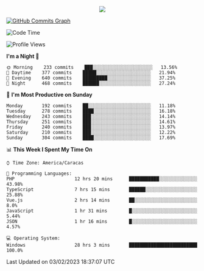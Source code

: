 <p align="center">
  <a href="http://www.github.com/thevacs">
    <img src="https://github-readme-streak-stats.herokuapp.com/?user=thevacs&stroke=ffffff&background=1c1917&ring=0891b2&fire=0891b2&currStreakNum=ffffff&currStreakLabel=0891b2&sideNums=ffffff&sideLabels=ffffff&dates=ffffff&hide_border=true" />
  </a>
  
  <a href="http://www.github.com/thevacs"><img src="https://github-readme-activity-graph.cyclic.app/graph?username=thevacs&bg_color=000000&color=ffffff&line=ff0000&point=ebebeb&area=true&hide_border=true" alt="GitHub Commits Graph" /></a>
  
</p>

<!--START_SECTION:waka-->
![Code Time](http://img.shields.io/badge/Code%20Time-1%2C105%20hrs%2044%20mins-blue)

![Profile Views](http://img.shields.io/badge/Profile%20Views-0-blue)

**I'm a Night 🦉** 

```text
🌞 Morning    233 commits    ███░░░░░░░░░░░░░░░░░░░░░░   13.56% 
🌆 Daytime    377 commits    █████░░░░░░░░░░░░░░░░░░░░   21.94% 
🌃 Evening    640 commits    █████████░░░░░░░░░░░░░░░░   37.25% 
🌙 Night      468 commits    ██████░░░░░░░░░░░░░░░░░░░   27.24%

```
📅 **I'm Most Productive on Sunday** 

```text
Monday       192 commits    ██░░░░░░░░░░░░░░░░░░░░░░░   11.18% 
Tuesday      278 commits    ████░░░░░░░░░░░░░░░░░░░░░   16.18% 
Wednesday    243 commits    ███░░░░░░░░░░░░░░░░░░░░░░   14.14% 
Thursday     251 commits    ███░░░░░░░░░░░░░░░░░░░░░░   14.61% 
Friday       240 commits    ███░░░░░░░░░░░░░░░░░░░░░░   13.97% 
Saturday     210 commits    ███░░░░░░░░░░░░░░░░░░░░░░   12.22% 
Sunday       304 commits    ████░░░░░░░░░░░░░░░░░░░░░   17.69%

```


📊 **This Week I Spent My Time On** 

```text
⌚︎ Time Zone: America/Caracas

💬 Programming Languages: 
PHP                      12 hrs 20 mins      ███████████░░░░░░░░░░░░░░   43.98% 
TypeScript               7 hrs 15 mins       ██████░░░░░░░░░░░░░░░░░░░   25.88% 
Vue.js                   2 hrs 14 mins       ██░░░░░░░░░░░░░░░░░░░░░░░   8.0% 
JavaScript               1 hr 31 mins        █░░░░░░░░░░░░░░░░░░░░░░░░   5.44% 
JSON                     1 hr 16 mins        █░░░░░░░░░░░░░░░░░░░░░░░░   4.57%

💻 Operating System: 
Windows                  28 hrs 3 mins       █████████████████████████   100.0%

```


 Last Updated on 03/02/2023 18:37:07 UTC
<!--END_SECTION:waka-->
